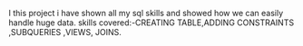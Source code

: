 I this project i have shown all my sql skills and showed how we can easily handle huge data.
skills covered:-CREATING TABLE,ADDING CONSTRAINTS ,SUBQUERIES ,VIEWS, JOINS.
